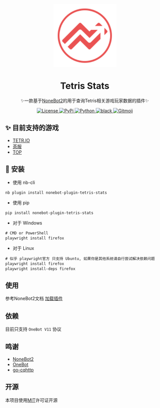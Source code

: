<div align="center">

<p align="center">
  <img src="img/logo.svg" width="200" height="200" alt="logo" title="Tetris Stats"></a>
</p>

# Tetris Stats
✨一款基于[NoneBot2](https://github.com/nonebot/nonebot2)的用于查询Tetris相关游戏玩家数据的插件✨
</div>

<p align="center">
<a href="https://github.com/shoucandanghehe/nonebot-plugin-tetris-stats/blob/main/LICENSE">
  <img
    src="https://img.shields.io/github/license/shoucandanghehe/nonebot-plugin-tetris-stats"
    alt="License"
  />
</a>
<a href="https://pypi.python.org/pypi/nonebot-plugin-tetris-stats">
  <img 
    src="https://img.shields.io/pypi/v/nonebot-plugin-tetris-stats"
    alt="PyPi"
  />
</a>
<a href="https://www.python.org/">
  <img 
    src="https://img.shields.io/badge/Python-3.10+-blue"
    alt="Python"
  />
</a>
<a href="https://github.com/psf/black">
  <img 
    src="https://img.shields.io/badge/code%20style-black-000000.svg"
    alt="black"
  />
</a>
<a href="https://gitmoji.dev">
  <img
    src="https://img.shields.io/badge/gitmoji-%20😜%20😍-FFDD67.svg?style=flat-square"
    alt="Gitmoji"
  />
</a>
</p>

✨ 目前支持的游戏
----
* [TETR.IO](https://tetr.io/)
* [茶服](https://teatube.cn/tos/)
* [TOP](http://tetrisonline.pl/)

🚀 安装
----

* 使用 nb-cli
```
nb plugin install nonebot-plugin-tetris-stats
```

* 使用 pip
```
pip install nonebot-plugin-tetris-stats
```
* 对于 Windows
```
# CMD or PowerShell
playwright install firefox
```
* 对于 Linux
```
# 似乎 playwright官方 只支持 Ubuntu, 如果你是其他系统请自行尝试解决依赖问题
playwright install firefox
playwright install-deps firefox
```

使用
----

参考NoneBot2文档 [加载插件](https://v2.nonebot.dev/docs/tutorial/plugin/load-plugin/)

依赖
----

目前只支持 `OneBot V11` 协议

鸣谢
----

* [NoneBot2](https://v2.nonebot.dev/)
* [OneBot](https://onebot.dev/)
* [go-cqhttp](https://github.com/Mrs4s/go-cqhttp/)

开源
----

本项目使用[MIT](https://github.com/shoucandanghehe/nonebot-plugin-tetris-stats/blob/main/LICENSE)许可证开源
